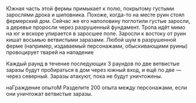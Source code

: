 Южная часть этой фермы примыкает к полю, покрытому густыми зарослями дрока и шиповника. Похоже, когда-то на месте руин стоял фермерский дом. Сейчас же его наполовину поглотили густые заросли, а деревья проросли через разрушенный фундамент. Тропа идёт мимо на юг и вскоре упирается в заросшее поле. Заросли к востоку от руин кишат восьмью ветвистыми заразами. Любой шум в разрушенной ферме (например, издаваемый персонажами, обыскивающими руины) провоцирует тварей на нападение

Каждый раунд в течение последующих 3 раундов по две ветвистые заразы будут пробираться в дом через южный вход, и ещё по две — через северный. Заразы атакуют, пока не будут уничтожены. 

наГраждение опытоМ Разделите 200 опыта между персонажами, если они уничтожат ветвистые заразы.